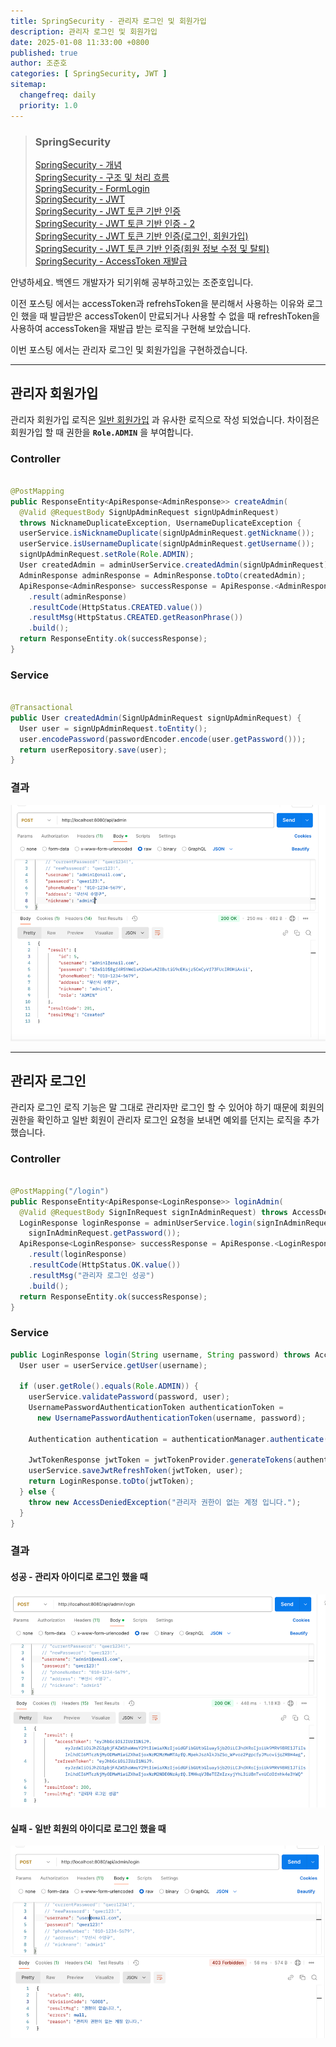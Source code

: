 ```yaml
---
title: SpringSecurity - 관리자 로그인 및 회원가입
description: 관리자 로그인 및 회원가입
date: 2025-01-08 11:33:00 +0800
published: true
author: 조준호
categories: [ SpringSecurity, JWT ]
sitemap:
  changefreq: daily
  priority: 1.0
---
```


> ### SpringSecurity
> [SpringSecurity - 개념](https://whwnsgh0258.github.io/posts/5/)  
> [SpringSecurity - 구조 및 처리 흐름](https://whwnsgh0258.github.io/posts/6/)  
> [SpringSecurity - FormLogin](https://whwnsgh0258.github.io/posts/7/)  
> [SpringSecurity - JWT](https://whwnsgh0258.github.io/posts/8/)  
> [SpringSecurity - JWT 토큰 기반 인증](https://whwnsgh0258.github.io/posts/9/)  
> [SpringSecurity - JWT 토큰 기반 인증 - 2](https://whwnsgh0258.github.io/posts/11/)  
> [SpringSecurity - JWT 토큰 기반 인증(로그인, 회원가입)](https://whwnsgh0258.github.io/posts/12/)  
> [SpringSecurity - JWT 토큰 기반 인증(회원 정보 수정 및 탈퇴)](https://whwnsgh0258.github.io/posts/13/)  
> [SpringSecurity - AccessToken 재발급](https://whwnsgh0258.github.io/posts/14/)


안녕하세요. 백엔드 개발자가 되기위해 공부하고있는 조준호입니다.

이전 포스팅 에서는 accessToken과 refrehsToken을 분리해서 사용하는 이유와 로그인 했을 때 발급받은 accessToken이 만료되거나 사용할 수 없을 때
refreshToken을 사용하여 accessToken을 재발급 받는 로직을 구현해 보았습니다.

이번 포스팅 에서는 관리자 로그인 및 회원가입을 구현하겠습니다.
___

## 관리자 회원가입

관리자 회원가입 로직은 [일반 회원가입](https://whwnsgh0258.github.io/posts/12/#%ED%9A%8C%EC%9B%90%EA%B0%80%EC%9E%85)
과 유사한 로직으로 작성 되었습니다. 차이점은 회원가입 할 때 권한을 **`Role.ADMIN`** 을 부여합니다.

### Controller

```java

@PostMapping
public ResponseEntity<ApiResponse<AdminResponse>> createAdmin(
  @Valid @RequestBody SignUpAdminRequest signUpAdminRequest)
  throws NicknameDuplicateException, UsernameDuplicateException {
  userService.isNicknameDuplicate(signUpAdminRequest.getNickname());
  userService.isUsernameDuplicate(signUpAdminRequest.getUsername());
  signUpAdminRequest.setRole(Role.ADMIN);
  User createdAdmin = adminUserService.createdAdmin(signUpAdminRequest);
  AdminResponse adminResponse = AdminResponse.toDto(createdAdmin);
  ApiResponse<AdminResponse> successResponse = ApiResponse.<AdminResponse>builder()
    .result(adminResponse)
    .resultCode(HttpStatus.CREATED.value())
    .resultMsg(HttpStatus.CREATED.getReasonPhrase())
    .build();
  return ResponseEntity.ok(successResponse);
}
```

### Service

```java

@Transactional
public User createdAdmin(SignUpAdminRequest signUpAdminRequest) {
  User user = signUpAdminRequest.toEntity();
  user.encodePassword(passwordEncoder.encode(user.getPassword()));
  return userRepository.save(user);
}
```

### 결과

![#](/assets/img/postImg/01:08/AdminCreate.png)

___

## 관리자 로그인

관리자 로그인 로직 기능은 말 그대로 관리자만 로그인 할 수 있어야 하기 때문에 회원의 권한을 확인하고 일반 회원이 관리자 로그인 요청을 보내면 예외를 던지는 로직을 추가했습니다.

### Controller

```java

@PostMapping("/login")
public ResponseEntity<ApiResponse<LoginResponse>> loginAdmin(
  @Valid @RequestBody SignInRequest signInAdminRequest) throws AccessDeniedException {
  LoginResponse loginResponse = adminUserService.login(signInAdminRequest.getUsername(),
    signInAdminRequest.getPassword());
  ApiResponse<LoginResponse> successResponse = ApiResponse.<LoginResponse>builder()
    .result(loginResponse)
    .resultCode(HttpStatus.OK.value())
    .resultMsg("관리자 로그인 성공")
    .build();
  return ResponseEntity.ok(successResponse);
}
```

### Service

```java
public LoginResponse login(String username, String password) throws AccessDeniedException {
  User user = userService.getUser(username);

  if (user.getRole().equals(Role.ADMIN)) {
    userService.validatePassword(password, user);
    UsernamePasswordAuthenticationToken authenticationToken =
      new UsernamePasswordAuthenticationToken(username, password);

    Authentication authentication = authenticationManager.authenticate(authenticationToken);

    JwtTokenResponse jwtToken = jwtTokenProvider.generateTokens(authentication);
    userService.saveJwtRefreshToken(jwtToken, user);
    return LoginResponse.toDto(jwtToken);
  } else {
    throw new AccessDeniedException("관리자 권한이 없는 계정 입니다.");
  }
}
```

### 결과

#### 성공 - 관리자 아이디로 로그인 했을 때

![#](/assets/img/postImg/01:08/AdminLoginSuccess.png)

#### 실패 - 일반 회원의 아이디로 로그인 했을 때

![#](/assets/img/postImg/01:08/AdminLoginFailed-403.png)
